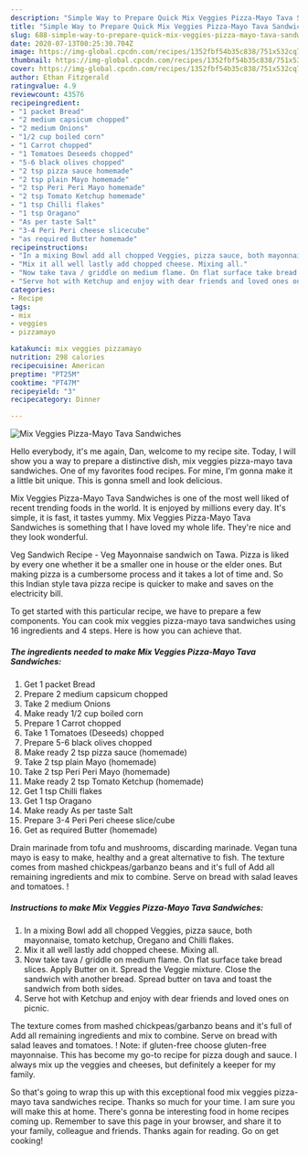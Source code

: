 ```yaml
---
description: "Simple Way to Prepare Quick Mix Veggies Pizza-Mayo Tava Sandwiches"
title: "Simple Way to Prepare Quick Mix Veggies Pizza-Mayo Tava Sandwiches"
slug: 688-simple-way-to-prepare-quick-mix-veggies-pizza-mayo-tava-sandwiches
date: 2020-07-13T00:25:30.704Z
image: https://img-global.cpcdn.com/recipes/1352fbf54b35c838/751x532cq70/mix-veggies-pizza-mayo-tava-sandwiches-recipe-main-photo.jpg
thumbnail: https://img-global.cpcdn.com/recipes/1352fbf54b35c838/751x532cq70/mix-veggies-pizza-mayo-tava-sandwiches-recipe-main-photo.jpg
cover: https://img-global.cpcdn.com/recipes/1352fbf54b35c838/751x532cq70/mix-veggies-pizza-mayo-tava-sandwiches-recipe-main-photo.jpg
author: Ethan Fitzgerald
ratingvalue: 4.9
reviewcount: 43576
recipeingredient:
- "1 packet Bread"
- "2 medium capsicum chopped"
- "2 medium Onions"
- "1/2 cup boiled corn"
- "1 Carrot chopped"
- "1 Tomatoes Deseeds chopped"
- "5-6 black olives chopped"
- "2 tsp pizza sauce homemade"
- "2 tsp plain Mayo homemade"
- "2 tsp Peri Peri Mayo homemade"
- "2 tsp Tomato Ketchup homemade"
- "1 tsp Chilli flakes"
- "1 tsp Oragano"
- "As per taste Salt"
- "3-4 Peri Peri cheese slicecube"
- "as required Butter homemade"
recipeinstructions:
- "In a mixing Bowl add all chopped Veggies, pizza sauce, both mayonnaise, tomato ketchup, Oregano and Chilli flakes."
- "Mix it all well lastly add chopped cheese. Mixing all."
- "Now take tava / griddle on medium flame. On flat surface take bread slices. Apply Butter on it. Spread the Veggie mixture. Close the sandwich with another bread. Spread butter on tava and toast the sandwich from both sides."
- "Serve hot with Ketchup and enjoy with dear friends and loved ones on picnic."
categories:
- Recipe
tags:
- mix
- veggies
- pizzamayo

katakunci: mix veggies pizzamayo 
nutrition: 298 calories
recipecuisine: American
preptime: "PT25M"
cooktime: "PT47M"
recipeyield: "3"
recipecategory: Dinner

---
```



![Mix Veggies Pizza-Mayo Tava Sandwiches](https://img-global.cpcdn.com/recipes/1352fbf54b35c838/751x532cq70/mix-veggies-pizza-mayo-tava-sandwiches-recipe-main-photo.jpg)

Hello everybody, it's me again, Dan, welcome to my recipe site. Today, I will show you a way to prepare a distinctive dish, mix veggies pizza-mayo tava sandwiches. One of my favorites food recipes. For mine, I'm gonna make it a little bit unique. This is gonna smell and look delicious.

Mix Veggies Pizza-Mayo Tava Sandwiches is one of the most well liked of recent trending foods in the world. It is enjoyed by millions every day. It's simple, it is fast, it tastes yummy. Mix Veggies Pizza-Mayo Tava Sandwiches is something that I have loved my whole life. They're nice and they look wonderful.

Veg Sandwich Recipe - Veg Mayonnaise sandwich on Tawa. Pizza is liked by every one whether it be a smaller one in house or the elder ones. But making pizza is a cumbersome process and it takes a lot of time and. So this Indian style tava pizza recipe is quicker to make and saves on the electricity bill.


To get started with this particular recipe, we have to prepare a few components. You can cook mix veggies pizza-mayo tava sandwiches using 16 ingredients and 4 steps. Here is how you can achieve that.

<!--inarticleads1-->

##### The ingredients needed to make Mix Veggies Pizza-Mayo Tava Sandwiches:

1. Get 1 packet Bread
1. Prepare 2 medium capsicum chopped
1. Take 2 medium Onions
1. Make ready 1/2 cup boiled corn
1. Prepare 1 Carrot chopped
1. Take 1 Tomatoes (Deseeds) chopped
1. Prepare 5-6 black olives chopped
1. Make ready 2 tsp pizza sauce (homemade)
1. Take 2 tsp plain Mayo (homemade)
1. Take 2 tsp Peri Peri Mayo (homemade)
1. Make ready 2 tsp Tomato Ketchup (homemade)
1. Get 1 tsp Chilli flakes
1. Get 1 tsp Oragano
1. Make ready As per taste Salt
1. Prepare 3-4 Peri Peri cheese slice/cube
1. Get as required Butter (homemade)


Drain marinade from tofu and mushrooms, discarding marinade. Vegan tuna mayo is easy to make, healthy and a great alternative to fish. The texture comes from mashed chickpeas/garbanzo beans and it&#39;s full of Add all remaining ingredients and mix to combine. Serve on bread with salad leaves and tomatoes. ! 

<!--inarticleads2-->

##### Instructions to make Mix Veggies Pizza-Mayo Tava Sandwiches:

1. In a mixing Bowl add all chopped Veggies, pizza sauce, both mayonnaise, tomato ketchup, Oregano and Chilli flakes.
1. Mix it all well lastly add chopped cheese. Mixing all.
1. Now take tava / griddle on medium flame. On flat surface take bread slices. Apply Butter on it. Spread the Veggie mixture. Close the sandwich with another bread. Spread butter on tava and toast the sandwich from both sides.
1. Serve hot with Ketchup and enjoy with dear friends and loved ones on picnic.


The texture comes from mashed chickpeas/garbanzo beans and it&#39;s full of Add all remaining ingredients and mix to combine. Serve on bread with salad leaves and tomatoes. ! Note: if gluten-free choose gluten-free mayonnaise. This has become my go-to recipe for pizza dough and sauce. I always mix up the veggies and cheeses, but definitely a keeper for my family. 

So that's going to wrap this up with this exceptional food mix veggies pizza-mayo tava sandwiches recipe. Thanks so much for your time. I am sure you will make this at home. There's gonna be interesting food in home recipes coming up. Remember to save this page in your browser, and share it to your family, colleague and friends. Thanks again for reading. Go on get cooking!
